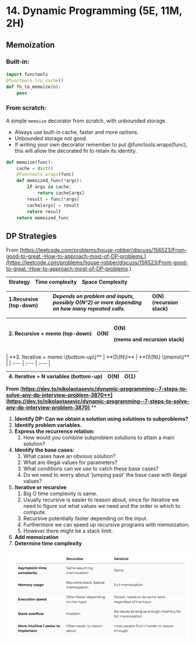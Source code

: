 # 14. Dynamic Programming \(5E, 11M, 2H\)

## Memoization

### Built-in:

```python
import functools
@functools.lru_cache()
def fn_to_memoize(n):
    pass
```

### From scratch:

A simple `memoize` decorator from scratch, with unbounded storage.

* Always use built-in cache, faster and more options.  
* Unbounded storage not good. 
* If writing your own decorator remember to put @functools.wraps\(func\), this will allow the decorated fn to retain its identity.

```python
def memoize(func):
    cache = dict()
    @functools.wraps(func)
    def memoized_func(*args):
        if args in cache:
            return cache[args]
        result = func(*args)
        cache[args] = result
        return result
    return memoized_func
```

## DP Strategies

From [https://leetcode.com/problems/house-robber/discuss/156523/From-good-to-great.-How-to-approach-most-of-DP-problems.](https://leetcode.com/problems/house-robber/discuss/156523/From-good-to-great.-How-to-approach-most-of-DP-problems.)

| Strategy | Time complexity | Space Complexity |
| :--- | :--- | :--- |


| **1.Recursive \(top-down\)** | _**Depends on problem and inputs, possibly O\(N^2\) or more depending on how many repeated calls.**_ | **O\(N\) \(recursion stack\)** |
| :--- | :--- | :--- |


<table>
  <thead>
    <tr>
      <th style="text-align:left"><b>2. Recursive + memo (top-down)</b>
      </th>
      <th style="text-align:left"><b>O(N)</b>
      </th>
      <th style="text-align:left">
        <p><b>O(N)</b>
        </p>
        <p><b>(memo and recursion stack)</b>
        </p>
      </th>
    </tr>
  </thead>
  <tbody></tbody>
</table>| **3. Iterative + memo \(bottom-up\)** | **O\(N\)** | **O\(N\) \(memo\)** |
| :--- | :--- | :--- |


| **4. Iterative + N variables \(bottom-up\)** | **O\(N\)** | **O\(1\)** |
| :--- | :--- | :--- |


**From** [**https://dev.to/nikolaotasevic/dynamic-programming--7-steps-to-solve-any-dp-interview-problem-3870**](https://dev.to/nikolaotasevic/dynamic-programming--7-steps-to-solve-any-dp-interview-problem-3870)**.**

1. **Identify DP: Can we obtain a solution using solutions to subproblems?** 
2. **Identify problem variables.** 
3. **Express the recurrence relation:**  
   1. How would you combine subproblem solutions to attain a main solution? 
4. **Identify the base cases:** 
   1. What cases have an obvious solution? 
   2. What are illegal values for parameters? 
   3. What conditions can we use to catch these base cases? 
   4. Do we need to worry about 'jumping past' the base case with illegal values? 
5. **Iterative or recursive**
   1. Big O time complexity is same. 
   2. Usually recursive is easier to reason about, since for iterative we need to figure out what values we need and the order in which to compute. 
   3. Recursive potentially faster depending on the input. 
   4. Furthermore we can speed up recursive programs with memoization. 
   5. However there might be a stack limit. 
6. **Add memoization**
7. **Determine time complexity**

![](../../../.gitbook/assets/image%20%2816%29.png)

